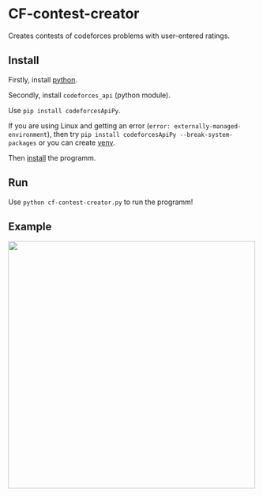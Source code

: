 # CF-contest-creator
Creates contests of codeforces problems with user-entered ratings.

## Install
Firstly, install [python](https://www.python.org/downloads/).

Secondly, install `codeforces_api` (python module).

Use `pip install codeforcesApiPy`.

If you are using Linux and getting an error (`error: externally-managed-environment`), then try `pip install codeforcesApiPy --break-system-packages` or you can create [venv](https://docs.python.org/3/library/venv.html).

Then [install](https://github.com/rustam-cpp/CF-contest-creator/archive/refs/heads/main.zip) the programm.

## Run
Use `python cf-contest-creator.py` to run the programm!

## Example
<img src="https://github.com/user-attachments/assets/aac43898-0ca4-4f3c-95b1-4bba5c931bec" width="500">
